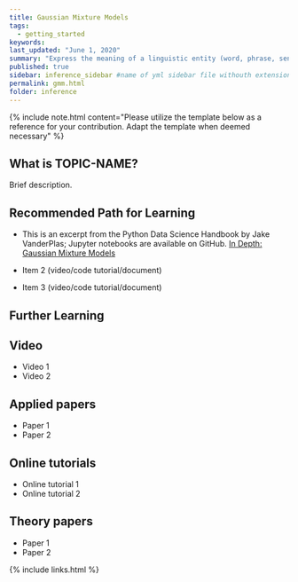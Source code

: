 ```yaml
---
title: Gaussian Mixture Models
tags:
  - getting_started
keywords: 
last_updated: "June 1, 2020"
summary: "Express the meaning of a linguistic entity (word, phrase, sentence, paragraph, or document) as a vector in a multi-dimensional space, such that the similarity between entities expresses their similarity in meaning"
published: true
sidebar: inference_sidebar #name of yml sidebar file withouth extension
permalink: gmm.html
folder: inference
---
```



{% include note.html content="Please utilize the template below as a reference for your contribution. Adapt the template when deemed necessary" %}

## What is TOPIC-NAME?

Brief description.


## Recommended Path for Learning

* This is an excerpt from the Python Data Science Handbook by Jake VanderPlas; Jupyter notebooks are available on GitHub.
[In Depth: Gaussian Mixture Models](https://jakevdp.github.io/PythonDataScienceHandbook/05.12-gaussian-mixtures.html)

* Item 2 (video/code tutorial/document)
* Item 3 (video/code tutorial/document)

## Further Learning

## Video

* Video 1
* Video 2

## Applied papers 

* Paper 1
* Paper 2

## Online tutorials

* Online tutorial 1
* Online tutorial 2

## Theory papers 
* Paper 1
* Paper 2

{% include links.html %}
